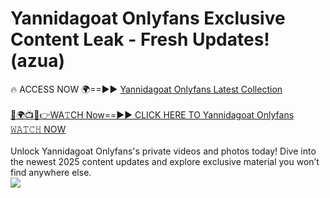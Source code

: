 # Yannidagoat Onlyfans Exclusive Content Leak - Fresh Updates! (azua)

🔥 ACCESS NOW 🌍==►► <a href="https://tinyurl.com/kvy9nzfs" rel="nofollow">Yannidagoat Onlyfans Latest Collection</a>
<br><br>
[🔴🌍📺📱👉WA𝚃CH Now==►► CLICK HERE TO Yannidagoat Onlyfans 𝚆𝙰𝚃𝙲𝙷 NOW](https://tinyurl.com/kvy9nzfs)
<br><br>
Unlock Yannidagoat Onlyfans's private videos and photos today! Dive into the newest 2025 content updates and explore exclusive material you won’t find anywhere else.
<br>
<a href="https://tinyurl.com/kvy9nzfs" rel="nofollow" data-target="animated-image.originalLink"><img src="https://camo.githubusercontent.com/8a4f000d20f83aca3bf7ec5f350d767afa0574a8a352519fd8cfa583a6f93a33/68747470733a2f2f692e696d6775722e636f6d2f644a486b345a712e676966" data-canonical-src="https://i.imgur.com/dJHk4Zq.gif" style="max-width: 100%; display: inline-block;" data-target="animated-image.originalImage"></a>
<br>
